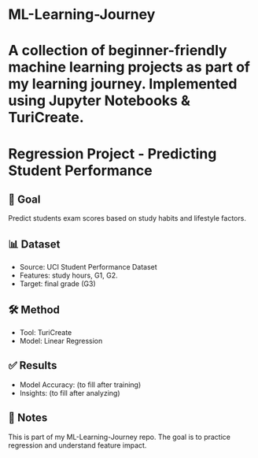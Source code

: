 # ML-Learning-Journey
A collection of beginner-friendly machine learning projects as part of my learning journey. Implemented using Jupyter Notebooks &amp; TuriCreate.
=======
# Regression Project - Predicting Student Performance

## 📌 Goal
Predict students exam scores based on study habits and lifestyle factors.

## 📊 Dataset
- Source: UCI Student Performance Dataset
- Features: study hours, G1, G2.
- Target: final grade (G3)

## 🛠️ Method
- Tool: TuriCreate
- Model: Linear Regression

## ✅ Results
- Model Accuracy: (to fill after training)
- Insights: (to fill after analyzing)

## 📖 Notes
This is part of my ML-Learning-Journey repo. The goal is to practice regression and understand feature impact.
